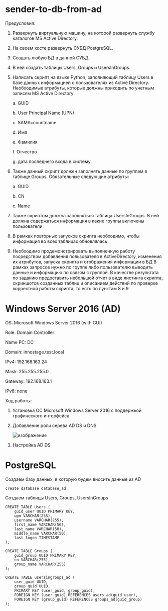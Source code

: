 # sender-to-db-from-ad

Предусловия:
1. Развернуть виртуальную машину, на которой развернуть службу каталогов MS Active Directory.
2. На своем хосте развернуть СУБД PostgreSQL.
3. Создать любую БД в данной СУБД. 
4. В ней создать таблицы Users, Groups и UsersInGroups.
5. Написать скрипт на языке Python, заполняющий таблицу Users в базе данных информацией о пользователях из Active Directory. Необходимые атрибуты, которые должны приходить по учетным записям MS Active Directory:

    a. GUID

    b. User Principal Name (UPN)

    c. SAMAccountname

    d. Имя

    e. Фамилия

    f. Отчество

    g. дата последнего входа в систему.

7. Также данный скрипт должен заполнять данные по группам в таблице Groups. Обязательные следующие атрибуты:

    a. GUID

    b. CN

    c. Name

7. Также скриптом должна заполняться таблица UsersInGroups. В ней должна содержаться информация в какие группы включены пользователи.
8. В рамках повторных запусков скрипта необходимо, чтобы информация во всех таблицах обновлялась
9. Необходимо продемонстрировать выполненную работу посредством добавления пользователя в ActiveDirectory, изменения их атрибутов, запуска скрипта и отображения информации в БД
В рамках запросов нужно по группе либо пользователю выводить данные и информацию по связям с группой.
В качестве результата по заданию предоставить небольшой отчет в виде листинга скрипта, скриншотов созданных таблиц и описанием действий по проверке корректной работы скрипта, то есть по пунктам 8 и 9


# Windows Server 2016 (AD)
OS: Microsoft Windows Server 2016 (with GUI)

Role: Domain Controller

Name PC: DC

Domain: innostage.test.local

IPv4: 192.168.163.24

Mask: 255.255.255.0

Gateway: 192.168.163.1

IPv6: none

Ход работы:
1. Установка ОС Microsoft Windows Server 2016 с поддержкой графического интерфейса
2. Добавление роли серева AD DS и DNS

   ![изображение](https://github.com/user-attachments/assets/b3b995af-db3f-4967-a17e-a8b3d27332ef)

3. Настройка AD DS


# PostgreSQL

Создаем базу данных, в которую будем вносить данные из AD
```
create database database_ad;
```
Создаем таблицы Users, Groups, UsersInGroups

```
CREATE TABLE Users (
    guid_user UUID PRIMARY KEY,
    upn VARCHAR(255),
    username VARCHAR(255),
    first_name VARCHAR(50),
    last_name VARCHAR(50),
    middle_name VARCHAR(50),
    last_logon TIMESTAMP
);

CREATE TABLE Groups (
    guid_group UUID PRIMARY KEY,
    cn VARCHAR(255),
    group_name VARCHAR(255)
);

CREATE TABLE usersingroups_ad (
    user_guid UUID,
    group_guid UUID,
    PRIMARY KEY (user_guid, group_guid),
    FOREIGN KEY (user_guid) REFERENCES users_ad(guid_user),
    FOREIGN KEY (group_guid) REFERENCES groups_ad(guid_group)
);

```
